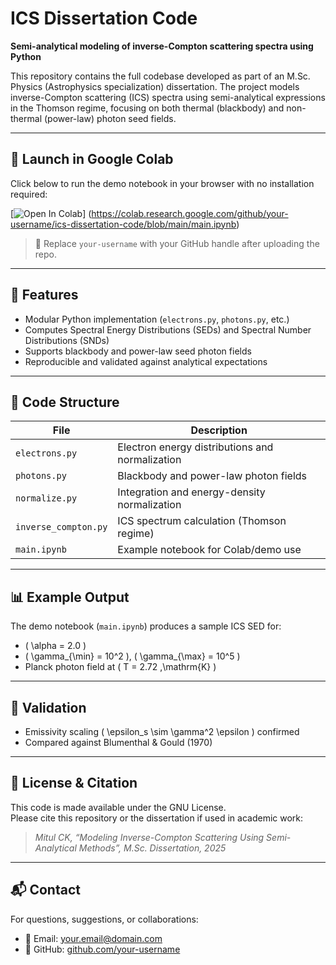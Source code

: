 # ICS Dissertation Code

**Semi-analytical modeling of inverse-Compton scattering spectra using Python**

This repository contains the full codebase developed as part of an M.Sc. Physics (Astrophysics specialization) dissertation. The project models inverse-Compton scattering (ICS) spectra using semi-analytical expressions in the Thomson regime, focusing on both thermal (blackbody) and non-thermal (power-law) photon seed fields.

---

## 🔗 Launch in Google Colab

Click below to run the demo notebook in your browser with no installation required:

[![Open In Colab](https://colab.research.google.com/assets/colab-badge.svg)]
(https://colab.research.google.com/github/your-username/ics-dissertation-code/blob/main/main.ipynb)

> 📌 Replace `your-username` with your GitHub handle after uploading the repo.

---

## 🧰 Features

- Modular Python implementation (`electrons.py`, `photons.py`, etc.)
- Computes Spectral Energy Distributions (SEDs) and Spectral Number Distributions (SNDs)
- Supports blackbody and power-law seed photon fields
- Reproducible and validated against analytical expectations

---

## 📁 Code Structure

| File                | Description                                      |
|---------------------|--------------------------------------------------|
| `electrons.py`      | Electron energy distributions and normalization |
| `photons.py`        | Blackbody and power-law photon fields            |
| `normalize.py`      | Integration and energy-density normalization     |
| `inverse_compton.py`| ICS spectrum calculation (Thomson regime)        |
| `main.ipynb`        | Example notebook for Colab/demo use              |

---

## 📊 Example Output

The demo notebook (`main.ipynb`) produces a sample ICS SED for:
- \( \alpha = 2.0 \)
- \( \gamma_{\min} = 10^2 \), \( \gamma_{\max} = 10^5 \)
- Planck photon field at \( T = 2.72 \,\mathrm{K} \)

---

## 🧪 Validation

- Emissivity scaling \( \epsilon_s \sim \gamma^2 \epsilon \) confirmed
- Compared against Blumenthal & Gould (1970)

---

## 📜 License & Citation

This code is made available under the GNU License.  
Please cite this repository or the dissertation if used in academic work:

> *Mitul CK, “Modeling Inverse-Compton Scattering Using Semi-Analytical Methods”, M.Sc. Dissertation, 2025*

---

## 📬 Contact

For questions, suggestions, or collaborations:
- 📧 Email: your.email@domain.com
- 🔗 GitHub: [github.com/your-username](https://github.com/your-username)

